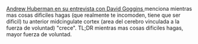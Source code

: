 [Andrew Huberman en su entrevista con David Goggins ](https://www.youtube.com/clip/UgkxTaNLz01y7DHLZO2Pa9MIOz8-MQO-acla) menciona mientras mas cosas dificiles hagas (que realmente te incomoden, tiene que ser dificil) tu anterior midcingulate cortex (area del cerebro vinculada a la fuerza de voluntad) "crece". TL;DR mientras mas cosas dificiles hagas, mayor fuerza de voluntad.